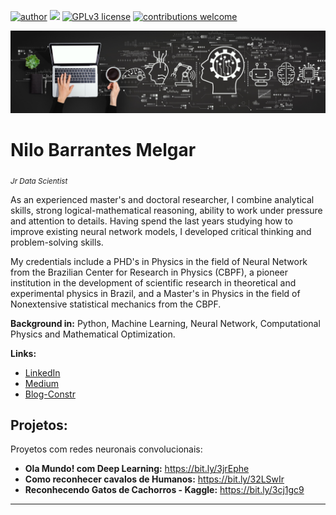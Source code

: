 [![author](https://img.shields.io/badge/author-NiloBM-red.svg)](https://www.linkedin.com/in/nilo-barrantesm/) [![](https://img.shields.io/badge/python-3.7+-blue.svg)](https://www.python.org/downloads/release/python-365/) [![GPLv3 license](https://img.shields.io/badge/License-GPLv3-blue.svg)](http://perso.crans.org/besson/LICENSE.html) [![contributions welcome](https://img.shields.io/badge/contributions-welcome-brightgreen.svg?style=flat)](https://github.com/carlosfab/data_science/issues)

<p align="center">
  <img src="machine-learning-definition.jpeg" >
</p>

# Nilo Barrantes Melgar
<sub>*Jr Data Scientist*</sub>

As an experienced master's and doctoral researcher, I combine analytical skills, strong logical-mathematical reasoning, ability to work under pressure and attention to details. Having spend the last years studying how to improve existing neural network models, I developed critical thinking and problem-solving skills.

My credentials include a PHD's in Physics in the field of Neural Network from the Brazilian Center for Research in Physics (CBPF), a pioneer institution in the development of scientific research in theoretical and experimental physics in Brazil, and a Master's in Physics in the field of Nonextensive statistical mechanics from the CBPF.

**Background in:** Python, Machine Learning, Neural Network, Computational Physics and Mathematical Optimization.

**Links:**

* [LinkedIn](https://www.linkedin.com/in/nilo-barrantesm/)
* [Medium](https://medium.com/@nilobarrantes/)
* [Blog-Constr](https://nilobarrantesnn.blogspot.com/)


## Projetos:
Proyetos com redes neuronais convolucionais:
* **Ola Mundo! com Deep Learning:** https://bit.ly/3jrEphe
* **Como reconhecer cavalos de Humanos:** https://bit.ly/32LSwIr
* **Reconhecendo Gatos de Cachorros - Kaggle:** https://bit.ly/3cj1gc9

---


